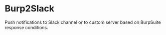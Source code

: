 # Burp2Slack
Push notifications to Slack channel or to custom server based on BurpSuite response conditions.
